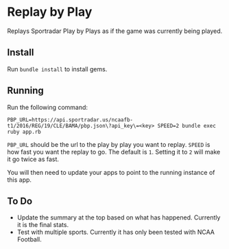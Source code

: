 # Replay by Play

Replays Sportradar Play by Plays as if the game was currently being played.

## Install

Run `bundle install` to install gems.

## Running

Run the following command:

```
PBP_URL=https://api.sportradar.us/ncaafb-t1/2016/REG/19/CLE/BAMA/pbp.json\?api_key\=<key> SPEED=2 bundle exec ruby app.rb
```

`PBP_URL` should be the url to the play by play you want to replay.
`SPEED` is how fast you want the replay to go. The default is `1`. Setting it to `2` will make it go twice as fast.

You will then need to update your apps to point to the running instance of this app.

## To Do

* Update the summary at the top based on what has happened. Currently it is the final stats.
* Test with multiple sports. Currently it has only been tested with NCAA Football.
